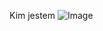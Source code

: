 Kim jestem
![Image](file:///C:/Users/Sajdi/OneDrive/Pulpit/61822129_1124276654440297_8802401985568440320_n.jpg)
